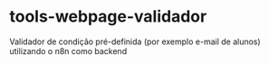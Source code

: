 # tools-webpage-validador
Validador de condição pré-definida (por exemplo e-mail de alunos) utilizando o n8n como backend
